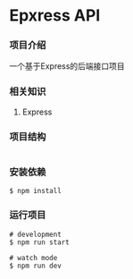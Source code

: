 <!--
 * @Author: your name
 * @Date: 2021-01-31 22:48:29
 * @LastEditTime: 2021-02-25 22:40:36
 * @LastEditors: your name
 * @Description: In User Settings Edit
 * @FilePath: /express-api/README.md
-->
# Epxress API

### 项目介绍

一个基于Express的后端接口项目

### 相关知识

1. Express

### 项目结构

```

```

### 安装依赖

```
$ npm install
```

### 运行项目

```
# development
$ npm run start

# watch mode
$ npm run dev
```
